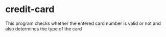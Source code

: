 # credit-card

This program checks whether the entered card number is valid or not and also determines the type of the card
